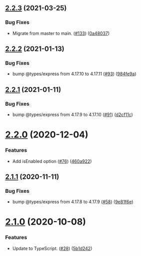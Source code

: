 ## [2.2.3](https://github.com/thenativeweb/forcedomain/compare/2.2.2...2.2.3) (2021-03-25)


### Bug Fixes

* Migrate from master to main. ([#133](https://github.com/thenativeweb/forcedomain/issues/133)) ([0a48037](https://github.com/thenativeweb/forcedomain/commit/0a4803771b8caeb4ae6c333e5b88179b25a96239))

## [2.2.2](https://github.com/thenativeweb/forcedomain/compare/2.2.1...2.2.2) (2021-01-13)


### Bug Fixes

* bump @types/express from 4.17.10 to 4.17.11 ([#93](https://github.com/thenativeweb/forcedomain/issues/93)) ([984fe9a](https://github.com/thenativeweb/forcedomain/commit/984fe9add2cc1aeb85ec19e2e0564a423190db5d))

## [2.2.1](https://github.com/thenativeweb/forcedomain/compare/2.2.0...2.2.1) (2021-01-11)


### Bug Fixes

* bump @types/express from 4.17.9 to 4.17.10 ([#91](https://github.com/thenativeweb/forcedomain/issues/91)) ([d2cf11c](https://github.com/thenativeweb/forcedomain/commit/d2cf11c8d56f3abbf1737094b1e25c70d9f45104))

# [2.2.0](https://github.com/thenativeweb/forcedomain/compare/2.1.1...2.2.0) (2020-12-04)


### Features

* Add isEnabled option ([#76](https://github.com/thenativeweb/forcedomain/issues/76)) ([460a922](https://github.com/thenativeweb/forcedomain/commit/460a922010437aadfeb7b659710751f79675bd2f))

## [2.1.1](https://github.com/thenativeweb/forcedomain/compare/2.1.0...2.1.1) (2020-11-11)


### Bug Fixes

* bump @types/express from 4.17.8 to 4.17.9 ([#58](https://github.com/thenativeweb/forcedomain/issues/58)) ([9e81f6e](https://github.com/thenativeweb/forcedomain/commit/9e81f6e8a33105f14ed8d4afa7607bc0eb0dd038))

# [2.1.0](https://github.com/thenativeweb/forcedomain/compare/v2.0.1...2.1.0) (2020-10-08)


### Features

* Update to TypeScript. ([#28](https://github.com/thenativeweb/forcedomain/issues/28)) ([5b1d242](https://github.com/thenativeweb/forcedomain/commit/5b1d242ba5a993d97d889a0193bbd6530c4b1ade))
